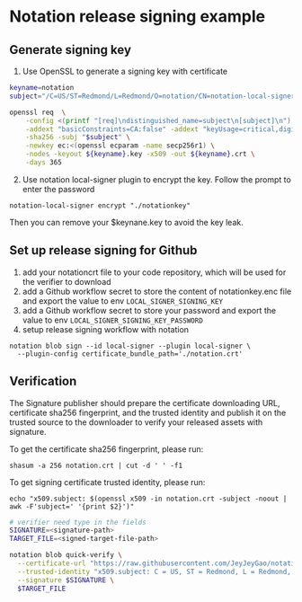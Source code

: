 # Notation release signing example

## Generate signing key
1. Use OpenSSL to generate a signing key with certificate
```sh
keyname=notation
subject="/C=US/ST=Redmond/L=Redmond/O=notation/CN=notation-local-signer"

openssl req  \
    -config <(printf "[req]\ndistinguished_name=subject\n[subject]\n") \
    -addext "basicConstraints=CA:false" -addext "keyUsage=critical,digitalSignature" -addext "extendedKeyUsage=codeSigning" \
    -sha256 -subj "$subject" \
    -newkey ec:<(openssl ecparam -name secp256r1) \
    -nodes -keyout ${keyname}.key -x509 -out ${keyname}.crt \
    -days 365
```

2. Use notation local-signer plugin to encrypt the key. Follow the prompt to enter the password
```
notation-local-signer encrypt "./notationkey"
```

Then you can remove your $keynane.key to avoid the key leak.

## Set up release signing for Github
1. add your notationcrt file to your code repository, which will be used for the verifier to download
2. add a Github workflow secret to store the content of notationkey.enc file and export the value to env `LOCAL_SIGNER_SIGNING_KEY`
3. add a Github workflow secret to store your password and export the value to env `LOCAL_SIGNER_SIGNING_KEY_PASSWORD`
3. setup release signing workflow with notation
```
notation blob sign --id local-signer --plugin local-signer \
  --plugin-config certificate_bundle_path='./notation.crt'
```


## Verification
The Signature publisher should prepare the certificate downloading URL, certificate sha256 fingerprint, and the trusted identity and publish it on the trusted source to the downloader to verify your released assets with signature.

To get the certificate sha256 fingerprint, please run:
```
shasum -a 256 notation.crt | cut -d ' ' -f1
```
To get signing certificate trusted identity, please run:
```
echo "x509.subject: $(openssl x509 -in notation.crt -subject -noout | awk -F'subject=' '{print $2}')"
```

```sh
# verifier need type in the fields
SIGNATURE=<signature-path>
TARGET_FILE=<signed-target-file-path>

notation blob quick-verify \
  --certificate-url "https://raw.githubusercontent.com/JeyJeyGao/notation-local-signer/refs/tags/v1/notation.crt" \
  --trusted-identity "x509.subject: C = US, ST = Redmond, L = Redmond, O = notation, CN = notation-local-signer" \
  --signature $SIGNATURE \
  $TARGET_FILE
```
